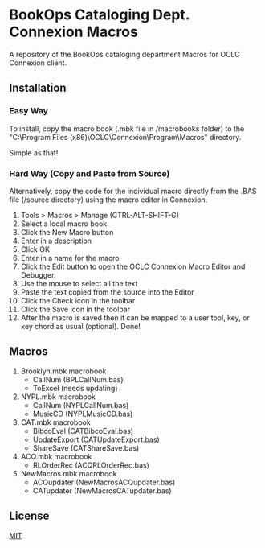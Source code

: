 # BookOps Cataloging Dept. Connexion Macros
A repository of the BookOps cataloging department Macros for OCLC Connexion client.

## Installation
### Easy Way
To install, copy the macro book (.mbk file in /macrobooks folder) to the "C:\Program Files (x86)\OCLC\Connexion\Program\Macros" directory.

Simple as that!
### Hard Way (Copy and Paste from Source)
Alternatively, copy the code for the individual macro directly from the .BAS file (/source directory) using the macro editor in Connexion.

1. Tools > Macros > Manage (CTRL-ALT-SHIFT-G)
2. Select a local macro book
3. Click the New Macro button
4. Enter in a description
5. Click OK
6. Enter in a name for the macro
7. Click the Edit button to open the OCLC Connexion Macro Editor and Debugger.
8. Use the mouse to select all the text
9. Paste the text copied from the source into the Editor
10. Click the Check icon in the toolbar
11. Click the Save icon in the toolbar
12. After the macro is saved then it can be mapped to a user tool, key, or key chord as usual (optional).
Done!

## Macros
1. Brooklyn.mbk macrobook
	* CallNum (BPLCallNum.bas)
	* ToExcel (needs updating)
2. NYPL.mbk macrobook
	* CallNum (NYPLCallNum.bas)
	* MusicCD (NYPLMusicCD.bas)
3. CAT.mbk macrobook
	* BibcoEval (CATBibcoEval.bas)
	* UpdateExport (CATUpdateExport.bas)
    * ShareSave (CATShareSave.bas)
4. ACQ.mbk macrobook
	* RLOrderRec (ACQRLOrderRec.bas)
5. NewMacros.mbk macrobook
	* ACQupdater (NewMacrosACQupdater.bas)
	* CATupdater (NewMacrosCATupdater.bas)
## License
[MIT](https://opensource.org/licenses/MIT)
